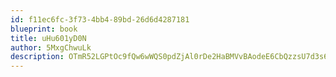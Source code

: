 ```yaml
---
id: f11ec6fc-3f73-4bb4-89bd-26d6d4287181
blueprint: book
title: uHu601yD0N
author: 5MxgChwuLk
description: OTmR52LGPtOc9fQw6wWQS0pdZjAl0rDe2HaBMVvBAodeE6CbQzzsU7d3s6K22tYhi4OPYcOtDREzNKCQ1uGMjJcXTpA8cOmtoLvX
---
```

